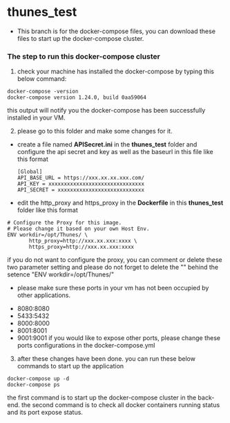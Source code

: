 # thunes_test
* This branch is for the docker-compose files, you can download these files to start up the docker-compose cluster.
### The step to run this docker-compose cluster ###
1. check your machine has installed the docker-compose by typing this below command:
  ```
  docker-compose -version
  docker-compose version 1.24.0, build 0aa59064
  ```
  this output will notify you the docker-compose has been successfully installed in your VM.

2. please go to this folder and make some changes for it.
* create a file named **APISecret.ini** in the **thunes_test** folder and configure the api secret and key as well as the baseurl in this file like this format
  ```
  [Global]
  API_BASE_URL = https://xxx.xx.xx.xxx.com/
  API_KEY = xxxxxxxxxxxxxxxxxxxxxxxxxxxxxxx
  API_SECRET = xxxxxxxxxxxxxxxxxxxxxxxxxxxx
  ```
 * edit the http_proxy and https_proxy in the **Dockerfile** in this **thunes_test** folder like this format
  ```
  # Configure the Proxy for this image.
  # Please change it based on your own Host Env.
  ENV workdir=/opt/Thunes/ \
         http_proxy=http://xxx.xx.xxx:xxxx \
         https_proxy=http://xxx.xx.xxx:xxxx
  ```
  if you do not want to configure the proxy, you can comment or delete these two parameter setting and please do not forget to delete the   "\" behind the setence "ENV workdir=/opt/Thunes/"
  * please make sure these ports in your vm has not been occupied by other applications.
  - 8080:8080
  - 5433:5432
  - 8000:8000
  - 8001:8001
  - 9001:9001
  if you would like to expose other ports, please change these ports configurations in the docker-compose.yml

  3. after these changes have been done. you can run these below commands to start up the application
  ```
  docker-compose up -d
  docker-compose ps
  ```
  the first command is to start up the docker-compose cluster in the back-end.
  the second command is to check all docker containers running status and its port expose status.
